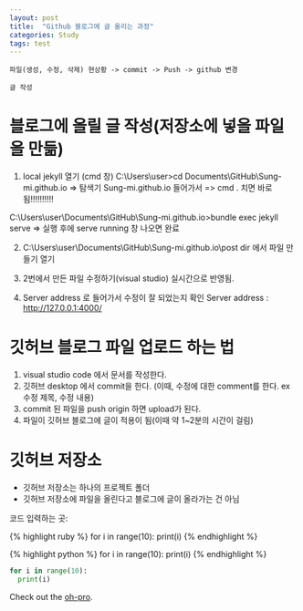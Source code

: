 ```yaml
---
layout: post
title:  "Github 블로그에 글 올리는 과정"
categories: Study
tags: test
---
```


`파일(생성, 수정, 삭제) 현상황 -> commit -> Push -> github 변경`

`글 작성`
# 블로그에 올릴 글 작성(저장소에 넣을 파일을 만듦) 
1. local jekyll 열기 (cmd 창)
C:\Users\user>cd Documents\GitHub\Sung-mi.github.io
=> 탐색기 Sung-mi.github.io 들어가서 
=> cmd . 치면 바로 됨!!!!!!!!!!

C:\Users\user\Documents\GitHub\Sung-mi.github.io>bundle exec jekyll serve
=> 실행 후에 serve running 창 나오면 완료



2. C:\Users\user\Documents\GitHub\Sung-mi.github.io\post dir 에서 파일 만들기 열기

3. 2번에서 만든 파일 수정하기(visual studio) 실시간으로 반영됨.

5. Server address 로 들어가서 수정이 잘 되었는지 확인
 Server address : http://127.0.0.1:4000/


# 깃허브 블로그 파일 업로드 하는 법
1. visual studio code 에서 문서를 작성한다. 
2. 깃허브 desktop 에서 commit을 한다. 
(이때, 수정에 대한 comment를 한다. ex 수정 제목, 수정 내용)
3. commit 된 파일을 push origin 하면 upload가 된다.
4. 파일이 깃허브 블로그에 글이 적용이 됨(이때 약 1~2분의 시간이 걸림)


# 깃허브 저장소 
- 깃허브 저장소는 하나의 프로젝트 폴더 
- 깃허브 저장소에 파일을 올린다고 블로그에 글이 올라가는 건 아님


코드 입력하는 곳:

{% highlight ruby %}
for i in range(10):
  print(i)
{% endhighlight %}

{% highlight python %}
for i in range(10):
  print(i)
{% endhighlight %}

```python
for i in range(10):
  print(i)
```

Check out the [oh-pro][oh].

[oh]: https://oh-pro.github.io